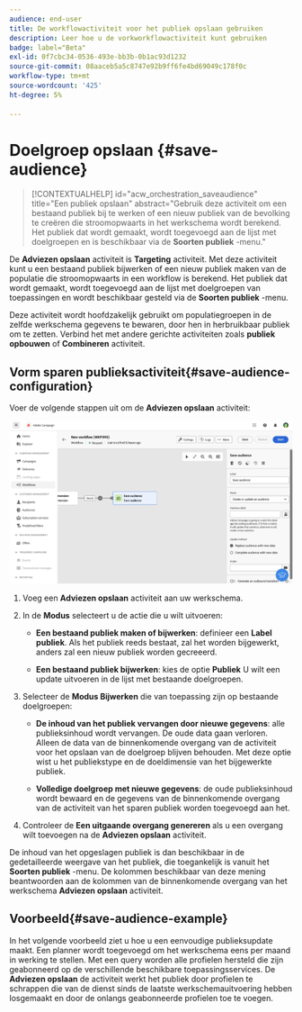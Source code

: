 ```yaml
---
audience: end-user
title: De workflowactiviteit voor het publiek opslaan gebruiken
description: Leer hoe u de vorkworkflowactiviteit kunt gebruiken
badge: label="Beta"
exl-id: 0f7cbc34-0536-493e-bb3b-0b1ac93d1232
source-git-commit: 08aaceb5a5c8747e92b9ff6fe4bd69049c178f0c
workflow-type: tm+mt
source-wordcount: '425'
ht-degree: 5%

---
```


# Doelgroep opslaan {#save-audience}


>[!CONTEXTUALHELP]
>id="acw_orchestration_saveaudience"
>title="Een publiek opslaan"
>abstract="Gebruik deze activiteit om een bestaand publiek bij te werken of een nieuw publiek van de bevolking te creëren die stroomopwaarts in het werkschema wordt berekend. Het publiek dat wordt gemaakt, wordt toegevoegd aan de lijst met doelgroepen en is beschikbaar via de **Soorten publiek** -menu."


De **Adviezen opslaan** activiteit is **Targeting** activiteit. Met deze activiteit kunt u een bestaand publiek bijwerken of een nieuw publiek maken van de populatie die stroomopwaarts in een workflow is berekend. Het publiek dat wordt gemaakt, wordt toegevoegd aan de lijst met doelgroepen van toepassingen en wordt beschikbaar gesteld via de **Soorten publiek** -menu.

Deze activiteit wordt hoofdzakelijk gebruikt om populatiegroepen in de zelfde werkschema gegevens te bewaren, door hen in herbruikbaar publiek om te zetten. Verbind het met andere gerichte activiteiten zoals **publiek opbouwen** of **Combineren** activiteit.

## Vorm sparen publieksactiviteit{#save-audience-configuration}

Voer de volgende stappen uit om de **Adviezen opslaan** activiteit:

![](../assets/workflow-save-audience.png)

1. Voeg een **Adviezen opslaan** activiteit aan uw werkschema.

1. In de **Modus** selecteert u de actie die u wilt uitvoeren:

   * **Een bestaand publiek maken of bijwerken**: definieer een **Label publiek**. Als het publiek reeds bestaat, zal het worden bijgewerkt, anders zal een nieuw publiek worden gecreeerd.

   * **Een bestaand publiek bijwerken**: kies de optie **Publiek** U wilt een update uitvoeren in de lijst met bestaande doelgroepen.

1. Selecteer de **Modus Bijwerken** die van toepassing zijn op bestaande doelgroepen:

   * **De inhoud van het publiek vervangen door nieuwe gegevens**: alle publieksinhoud wordt vervangen. De oude data gaan verloren. Alleen de data van de binnenkomende overgang van de activiteit voor het opslaan van de doelgroep blijven behouden. Met deze optie wist u het publiekstype en de doeldimensie van het bijgewerkte publiek.

   * **Volledige doelgroep met nieuwe gegevens**: de oude publieksinhoud wordt bewaard en de gegevens van de binnenkomende overgang van de activiteit van het sparen publiek worden toegevoegd aan het.

1. Controleer de **Een uitgaande overgang genereren** als u een overgang wilt toevoegen na de **Adviezen opslaan** activiteit.

De inhoud van het opgeslagen publiek is dan beschikbaar in de gedetailleerde weergave van het publiek, die toegankelijk is vanuit het **Soorten publiek** -menu. De kolommen beschikbaar van deze mening beantwoorden aan de kolommen van de binnenkomende overgang van het werkschema **Adviezen opslaan** activiteit.


## Voorbeeld{#save-audience-example}

In het volgende voorbeeld ziet u hoe u een eenvoudige publieksupdate maakt. Een planner wordt toegevoegd om het werkschema eens per maand in werking te stellen. Met een query worden alle profielen hersteld die zijn geabonneerd op de verschillende beschikbare toepassingsservices. De **Adviezen opslaan** de activiteit werkt het publiek door profielen te schrappen die van de dienst sinds de laatste werkschemauitvoering hebben losgemaakt en door de onlangs geabonneerde profielen toe te voegen.
